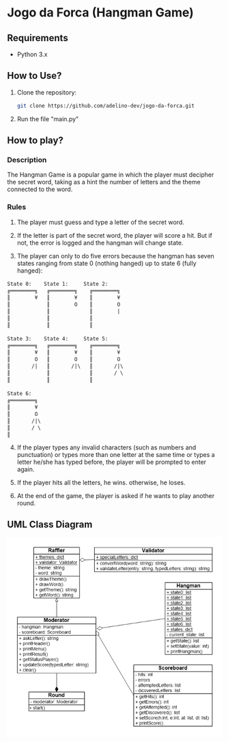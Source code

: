 # Jogo da Forca (Hangman Game)

## Requirements
* Python 3.x

## How to Use?

1. Clone the repository:
    ```bash
    git clone https://github.com/adelino-dev/jogo-da-forca.git
    ```

2. Run the file "main.py"

## How to play?

### Description

The Hangman Game is a popular game in which the player must decipher the secret word, taking as a hint the number of letters and the theme connected to the word.

### Rules
1. The player must guess and type a letter of the secret word.

2. If the letter is part of the secret word, the player will score a hit. But if not, the error is logged and the hangman will change state.

3. The player can only to do five errors because the hangman has seven states ranging from state 0 (nothing hanged) up to state 6 (fully hanged):

```
State 0:    State 1:     State 2:
╔════════╗   ╔════════╗    ╔════════╗ 
║        ¥   ║        ¥    ║        ¥
║            ║        O    ║        O
║            ║             ║        |  
║            ║             ║       
║            ║             ║            

State 3:    State 4:     State 5:
╔════════╗   ╔════════╗    ╔════════╗ 
║        ¥   ║        ¥    ║        ¥
║        O   ║        O    ║        O
║       /|   ║       /|\   ║       /|\  
║            ║             ║       / \
║            ║             ║        

State 6:
╔════════╗ 
║        ¥
║        O
║       /|\  
║       / \
║      
```

4. If the player types any invalid characters (such as numbers and punctuation) or 
types more than one letter at the same time or types a letter he/she has typed before, 
the player will be prompted to enter again.

5. If the player hits all the letters, he wins. otherwise, he loses.

6. At the end of the game, the player is asked if he wants to play another round.

## UML Class Diagram

![Class Diagram](diagrams/hangman-v01.png)

